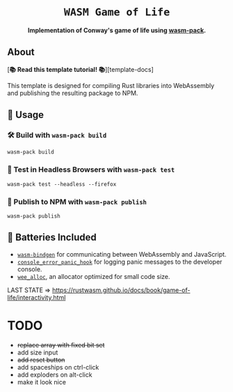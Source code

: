 <div align="center">

  <h1><code>WASM Game of Life</code></h1>

  <strong>Implementation of Conway's game of life using <a href="https://github.com/rustwasm/wasm-pack">wasm-pack</a>.</strong>

</div>

## About

[**📚 Read this template tutorial! 📚**][template-docs]

This template is designed for compiling Rust libraries into WebAssembly and
publishing the resulting package to NPM.

[tutorials]: https://rustwasm.github.io/docs/book/

## 🚴 Usage

### 🛠️ Build with `wasm-pack build`

```
wasm-pack build
```

### 🔬 Test in Headless Browsers with `wasm-pack test`

```
wasm-pack test --headless --firefox
```

### 🎁 Publish to NPM with `wasm-pack publish`

```
wasm-pack publish
```

## 🔋 Batteries Included

* [`wasm-bindgen`](https://github.com/rustwasm/wasm-bindgen) for communicating
  between WebAssembly and JavaScript.
* [`console_error_panic_hook`](https://github.com/rustwasm/console_error_panic_hook)
  for logging panic messages to the developer console.
* [`wee_alloc`](https://github.com/rustwasm/wee_alloc), an allocator optimized
  for small code size.


LAST STATE => https://rustwasm.github.io/docs/book/game-of-life/interactivity.html

# TODO
 - ~~replace array with fixed bit set~~
 - add size input
 - ~~add reset button~~
 - add spaceships on ctrl-click
 - add exploders on alt-click
 - make it look nice